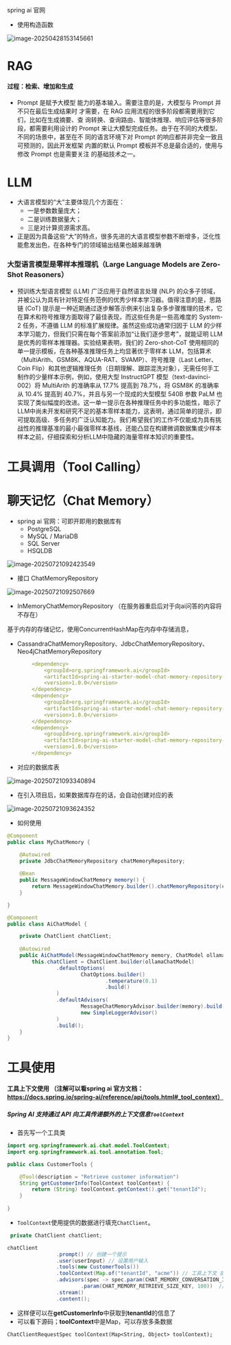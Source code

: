 spring  ai 官网

- 使用构造函数

![image-20250428153145661](./ai.assets/image-20250428153145661.png)

# RAG

#### 过程：检索、增加和生成

- Prompt 是赋予大模型  能力的基本输入。需要注意的是，大模型与 Prompt 并不只在最后生成结果时  才需要，在 RAG 应用流程的很多阶段都需要用到它们，比如在生成摘要、查  询转换、查询路由、智能体推理、响应评估等很多阶段，都需要利用设计的  Prompt 来让大模型完成任务。由于在不同的大模型、不同的场景中，甚至在不  同的语言环境下对 Prompt 的响应都并非完全一致且可预测的，因此开发框架  内置的默认 Prompt 模板并不总是最合适的，使用与修改 Prompt 也是需要关注  的基础技术之一。

# LLM

- 大语言模型的“大”主要体现几个方面在：
  - 一是参数数量庞大；
  - 二是训练数据量大；
  - 三是对计算资源需求高。
- 正是因为具备这些“大”的特点，很多先进的大语言模型参数不断增多，泛化性能愈发出色，在各种专门的领域输出结果也越来越准确

### 大型语言模型是零样本推理机（Large Language Models are Zero-Shot Reasoners）

- 预训练大型语言模型 (LLM) 广泛应用于自然语言处理 (NLP) 的众多子领域，并被公认为具有针对特定任务范例的优秀少样本学习器。值得注意的是，思路链 (CoT) 提示是一种近期通过逐步解答示例来引出复杂多步骤推理的技术，它在算术和符号推理方面取得了最佳表现，而这些任务是一些高难度的 System-2 任务，不遵循 LLM 的标准扩展规律。虽然这些成功通常归因于 LLM 的少样本学习能力，但我们只需在每个答案前添加“让我们逐步思考”，就能证明 LLM 是优秀的零样本推理器。实验结果表明，我们的 Zero-shot-CoT 使用相同的单一提示模板，在各种基准推理任务上均显著优于零样本 LLM，包括算术（MultiArith、GSM8K、AQUA-RAT、SVAMP）、符号推理（Last Letter、Coin Flip）和其他逻辑推理任务（日期理解、跟踪混洗对象），无需任何手工制作的少量样本示例，例如，使用大型 InstructGPT 模型（text-davinci-002）将 MultiArith 的准确率从 17.7% 提高到 78.7%，将 GSM8K 的准确率从 10.4% 提高到 40.7%，并且与另一个现成的大型模型 540B 参数 PaLM 也实现了类似幅度的改进。这一单一提示在各种推理任务中的多功能性，暗示了LLM中尚未开发和研究不足的基本零样本能力，这表明，通过简单的提示，即可提取高级、多任务的广泛认知能力。我们希望我们的工作不仅能成为具有挑战性的推理基准的最小最强零样本基线，还能凸显在构建微调数据集或少样本样本之前，仔细探索和分析LLM中隐藏的海量零样本知识的重要性。



# 工具调用（Tool Calling）



# 聊天记忆（Chat Memory）

- spring ai 官网：可即开即用的数据库有
  - PostgreSQL
  - MySQL / MariaDB
  - SQL Server
  - HSQLDB

![image-20250721092423549](./ai.assets/image-20250721092423549.png)

- 接口 ChatMemoryRepository

![image-20250721092507669](./ai.assets/image-20250721092507669.png)

- InMemoryChatMemoryRepository （在服务器重启后对于向ai问答的内容将不存在）

基于内存的存储记忆，使用ConcurrentHashMap在内存中存储消息，

- CassandraChatMemoryRepository、JdbcChatMemoryRepository、Neo4jChatMemoryRepository

```yml
        <dependency>
            <groupId>org.springframework.ai</groupId>
            <artifactId>spring-ai-starter-model-chat-memory-repository-jdbc</artifactId>
            <version>1.0.0</version>
        </dependency>
        <dependency>
            <groupId>org.springframework.ai</groupId>
            <artifactId>spring-ai-starter-model-chat-memory-repository-cassandra</artifactId>
            <version>1.0.0</version>
        </dependency>
        <dependency>
            <groupId>org.springframework.ai</groupId>
            <artifactId>spring-ai-starter-model-chat-memory-repository-neo4j</artifactId>
            <version>1.0.0</version>
        </dependency>
```

- 对应的数据库表

![image-20250721093340894](./ai.assets/image-20250721093340894.png)

- 在引入项目后，如果数据库存在的话，会自动创建对应的表

![image-20250721093624352](./ai.assets/image-20250721093624352.png)

- 如何使用

```java
@Component
public class MyChatMemory {

    @Autowired
    private JdbcChatMemoryRepository chatMemoryRepository;
    
    @Bean
    public MessageWindowChatMemory memory() {
        return MessageWindowChatMemory.builder().chatMemoryRepository(chatMemoryRepository).maxMessages(50).build();
    }

}

@Component
public class AiChatModel {

    private ChatClient chatClient;
    
    @Autowired
    public AiChatModel(MessageWindowChatMemory memory, ChatModel ollamaChatModel) {
        this.chatClient = ChatClient.builder(ollamaChatModel)
                .defaultOptions(
                        ChatOptions.builder()
                                .temperature(0.1)
                                .build()
                )
                .defaultAdvisors(
                        MessageChatMemoryAdvisor.builder(memory).build(), # 这个是使用mysql数据库作为聊天记忆
                        new SimpleLoggerAdvisor()
                )
                .build();
    }
}
```



# 工具使用

#### 工具上下文使用 （注解可以看spring ai 官方文档：https://docs.spring.io/spring-ai/reference/api/tools.html#_tool_context）

##### Spring AI 支持通过 API 向工具传递额外的上下文信息`ToolContext` 

- 首先写一个工具类

```java
import org.springframework.ai.chat.model.ToolContext;
import org.springframework.ai.tool.annotation.Tool;

public class CustomerTools {

    @Tool(description = "Retrieve customer information")
    String getCustomerInfo(ToolContext toolContext) {
        return (String) toolContext.getContext().get("tenantId");
    }
    
}
```

- `ToolContext`使用提供的数据进行填充`ChatClient`。

```java
 private ChatClient chatClient;

chatClient
                .prompt() // 创建一个提示
                .user(userInput) // 设置用户输入
                .tools(new CustomerTools())
                .toolContext(Map.of("tenantId", "acme")) // 工具上下文 提供额外的用户数据
                .advisors(spec -> spec.param(CHAT_MEMORY_CONVERSATION_ID_KEY, conversationId)  // 设置会话ID
                        .param(CHAT_MEMORY_RETRIEVE_SIZE_KEY, 100))  // 设置会话历史记录大小
                .stream()
                .content();
```

- 这样便可以在**getCustomerInfo**中获取到**tenantId**的信息了
- 可以看下源码；**toolContext**中是Map，可以存放多条数据

```
ChatClientRequestSpec toolContext(Map<String, Object> toolContext);
```
